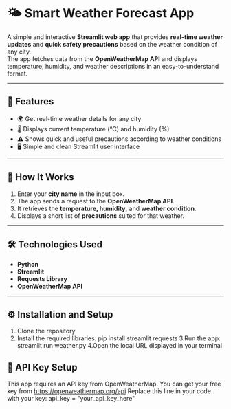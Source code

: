 # 🌤️ Smart Weather Forecast App

A simple and interactive **Streamlit web app** that provides **real-time weather updates** and **quick safety precautions** based on the weather condition of any city.  
The app fetches data from the **OpenWeatherMap API** and displays temperature, humidity, and weather descriptions in an easy-to-understand format.

---

## 🚀 Features

- 🌍 Get real-time weather details for any city  
- 🌡️ Displays current temperature (°C) and humidity (%)  
- ⚠️ Shows quick and useful precautions according to weather conditions  
- 🖥️ Simple and clean Streamlit user interface  

---

## 🧩 How It Works

1. Enter your **city name** in the input box.  
2. The app sends a request to the **OpenWeatherMap API**.  
3. It retrieves the **temperature, humidity**, and **weather condition**.  
4. Displays a short list of **precautions** suited for that weather.

---

## 🛠️ Technologies Used

- **Python**  
- **Streamlit**  
- **Requests Library**  
- **OpenWeatherMap API**

---

## ⚙️ Installation and Setup

1. Clone the repository
2. Install the required libraries:
     pip install streamlit requests
3.Run the app:
     streamlit run weather.py
4.Open the local URL displayed in your terminal

## 🔑 API Key Setup

This app requires an API key from OpenWeatherMap.
You can get your free key from https://openweathermap.org/api
Replace this line in your code with your key:
       api_key = "your_api_key_here"

